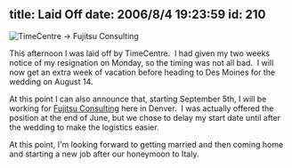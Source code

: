 title: Laid Off
date: 2006/8/4 19:23:59
id: 210
---
![TimeCentre -> Fujitsu Consulting](/journal_images/FujitsuTransition.jpg)

This afternoon I was laid off by TimeCentre.  I had given my two weeks notice of my resignation on Monday, so the timing was not all bad.  I will now get an extra week of vacation before heading to Des Moines for the wedding on August 14. 

At this point I can also announce that, starting September 5th, I will be working for [Fujitsu Consulting](http://us.fujitsu.com) here in Denver.  I was actually offered the position at the end of June, but we chose to delay my start date until after the wedding to make the logistics easier.

At this point, I'm looking forward to getting married and then coming home and starting a new job after our honeymoon to Italy.